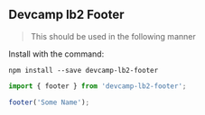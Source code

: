 ## Devcamp lb2 Footer

> This should be used in the following manner

Install with the command:

```
npm install --save devcamp-lb2-footer
```

```javascript
import { footer } from 'devcamp-lb2-footer';

footer('Some Name');
```